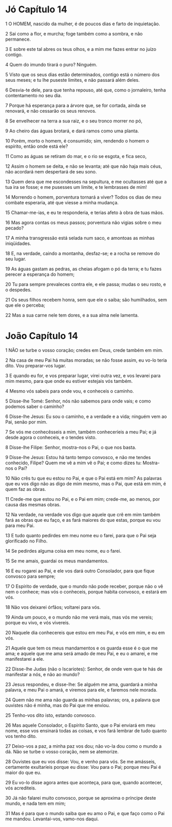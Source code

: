 # Jó Capítulo 14

1	O HOMEM, nascido da mulher, é de poucos dias e farto de inquietação.

2	Sai como a flor, e murcha; foge também como a sombra, e não permanece.

3	E sobre este tal abres os teus olhos, e a mim me fazes entrar no juízo contigo.

4	Quem do imundo tirará o puro? Ninguém.

5	Visto que os seus dias estão determinados, contigo está o número dos seus meses; e tu lhe puseste limites, e não passará além deles.

6	Desvia-te dele, para que tenha repouso, até que, como o jornaleiro, tenha contentamento no seu dia.

7	Porque há esperança para a árvore que, se for cortada, ainda se renovará, e não cessarão os seus renovos.

8	Se envelhecer na terra a sua raiz, e o seu tronco morrer no pó,

9	Ao cheiro das águas brotará, e dará ramos como uma planta.

10	Porém, morto o homem, é consumido; sim, rendendo o homem o espírito, então onde está ele?

11	Como as águas se retiram do mar, e o rio se esgota, e fica seco,

12	Assim o homem se deita, e não se levanta; até que não haja mais céus, não acordará nem despertará de seu sono.

13	Quem dera que me escondesses na sepultura, e me ocultasses até que a tua ira se fosse; e me pusesses um limite, e te lembrasses de mim!

14	Morrendo o homem, porventura tornará a viver? Todos os dias de meu combate esperaria, até que viesse a minha mudança.

15	Chamar-me-ias, e eu te responderia, e terias afeto à obra de tuas mãos.

16	Mas agora contas os meus passos; porventura não vigias sobre o meu pecado?

17	A minha transgressão está selada num saco, e amontoas as minhas iniqüidades.

18	E, na verdade, caindo a montanha, desfaz-se; e a rocha se remove do seu lugar.

19	As águas gastam as pedras, as cheias afogam o pó da terra; e tu fazes perecer a esperança do homem;

20	Tu para sempre prevaleces contra ele, e ele passa; mudas o seu rosto, e o despedes.

21	Os seus filhos recebem honra, sem que ele o saiba; são humilhados, sem que ele o perceba;

22	Mas a sua carne nele tem dores, e a sua alma nele lamenta.

# João Capítulo 14

1	NÃO se turbe o vosso coração; credes em Deus, crede também em mim.

2	Na casa de meu Pai há muitas moradas; se não fosse assim, eu vo-lo teria dito. Vou preparar-vos lugar.

3	E quando eu for, e vos preparar lugar, virei outra vez, e vos levarei para mim mesmo, para que onde eu estiver estejais vós também.

4	Mesmo vós sabeis para onde vou, e conheceis o caminho.

5	Disse-lhe Tomé: Senhor, nós não sabemos para onde vais; e como podemos saber o caminho?

6	Disse-lhe Jesus: Eu sou o caminho, e a verdade e a vida; ninguém vem ao Pai, senão por mim.

7	Se vós me conhecêsseis a mim, também conheceríeis a meu Pai; e já desde agora o conheceis, e o tendes visto.

8	Disse-lhe Filipe: Senhor, mostra-nos o Pai, o que nos basta.

9	Disse-lhe Jesus: Estou há tanto tempo convosco, e não me tendes conhecido, Filipe? Quem me vê a mim vê o Pai; e como dizes tu: Mostra-nos o Pai?

10	Não crês tu que eu estou no Pai, e que o Pai está em mim? As palavras que eu vos digo não as digo de mim mesmo, mas o Pai, que está em mim, é quem faz as obras.

11	Crede-me que estou no Pai, e o Pai em mim; crede-me, ao menos, por causa das mesmas obras.

12	Na verdade, na verdade vos digo que aquele que crê em mim também fará as obras que eu faço, e as fará maiores do que estas, porque eu vou para meu Pai.

13	E tudo quanto pedirdes em meu nome eu o farei, para que o Pai seja glorificado no Filho.

14	Se pedirdes alguma coisa em meu nome, eu o farei.

15	Se me amais, guardai os meus mandamentos.

16	E eu rogarei ao Pai, e ele vos dará outro Consolador, para que fique convosco para sempre;

17	O Espírito de verdade, que o mundo não pode receber, porque não o vê nem o conhece; mas vós o conheceis, porque habita convosco, e estará em vós.

18	Não vos deixarei órfãos; voltarei para vós.

19	Ainda um pouco, e o mundo não me verá mais, mas vós me vereis; porque eu vivo, e vós vivereis.

20	Naquele dia conhecereis que estou em meu Pai, e vós em mim, e eu em vós.

21	Aquele que tem os meus mandamentos e os guarda esse é o que me ama; e aquele que me ama será amado de meu Pai, e eu o amarei, e me manifestarei a ele.

22	Disse-lhe Judas (não o Iscariotes): Senhor, de onde vem que te hás de manifestar a nós, e não ao mundo?

23	Jesus respondeu, e disse-lhe: Se alguém me ama, guardará a minha palavra, e meu Pai o amará, e viremos para ele, e faremos nele morada.

24	Quem não me ama não guarda as minhas palavras; ora, a palavra que ouvistes não é minha, mas do Pai que me enviou.

25	Tenho-vos dito isto, estando convosco.

26	Mas aquele Consolador, o Espírito Santo, que o Pai enviará em meu nome, esse vos ensinará todas as coisas, e vos fará lembrar de tudo quanto vos tenho dito.

27	Deixo-vos a paz, a minha paz vos dou; não vo-la dou como o mundo a dá. Não se turbe o vosso coração, nem se atemorize.

28	Ouvistes que eu vos disse: Vou, e venho para vós. Se me amásseis, certamente exultaríeis porque eu disse: Vou para o Pai; porque meu Pai é maior do que eu.

29	Eu vo-lo disse agora antes que aconteça, para que, quando acontecer, vós acrediteis.

30	Já não falarei muito convosco, porque se aproxima o príncipe deste mundo, e nada tem em mim;

31	Mas é para que o mundo saiba que eu amo o Pai, e que faço como o Pai me mandou. Levantai-vos, vamo-nos daqui.

